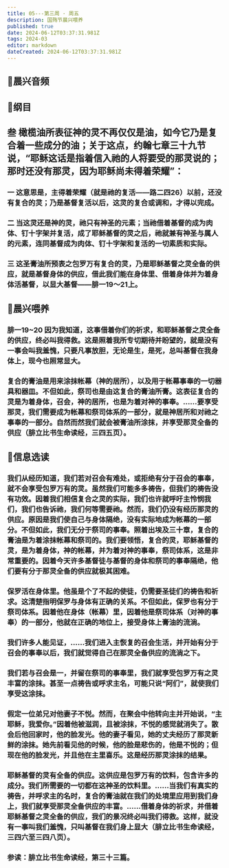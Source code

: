 ```yaml
---
title: 05---第三周 · 周五
description: 国殇节晨兴喂养
published: true
date: 2024-06-12T03:37:31.981Z
tags: 2024-03
editor: markdown
dateCreated: 2024-06-12T03:37:31.981Z
---
```


## 🎵晨兴音频

## 📖纲目

## 叁    橄榄油所表征神的灵不再仅仅是油，如今它乃是复合着一些成分的油；关于这点，约翰七章三十九节说，“耶稣这话是指着信入祂的人将要受的那灵说的；那时还没有那灵，因为耶稣尚未得着荣耀”：

### 一    这意思是，主得着荣耀（就是祂的复活——路二四26）以前，还没有复合的灵；乃是基督复活以后，这灵的复合或调和，才得以完成。

### 二    当这灵还是神的灵，祂只有神圣的元素；当祂借着基督的成为肉体、钉十字架并复活，成了耶稣基督的灵之后，祂就兼有神圣与属人的元素，连同基督成为肉体、钉十字架和复活的一切素质和实际。

### 三    这圣膏油所预表之包罗万有复合的灵，乃是耶稣基督之灵全备的供应，就是基督身体的供应，借此我们能在身体里、借着身体并为着身体活基督，以显大基督——腓一19～21上。

## 📖晨兴喂养

### 腓一19~20    因为我知道，这事借着你们的祈求，和耶稣基督之灵全备的供应，终必叫我得救。这是照着我所专切期待并盼望的，就是没有一事会叫我羞愧，只要凡事放胆，无论是生，是死，总叫基督在我身体上，现今也照常显大。

### 复合的膏油是用来涂抹帐幕（神的居所），以及用于帐幕事奉的一切器具和器皿。不但如此，祭司也是由这复合的膏油所膏。这表征复合的灵是为着身体，召会，神的居所，也是为着对神的事奉。……要享受那灵，我们需要成为帐幕和祭司体系的一部分，就是神居所和对祂之事奉的一部分。自然而然我们就会被膏油所涂抹，并享受那灵全备的供应（腓立比书生命读经，三四五页）。

## 📖信息选读

### 我们从经历知道，我们若对召会有难处，或拒绝有分于召会的事奉，就不会享受包罗万有的灵。虽然我们可能多多祷告，但我们的祷告没有功效。因着我们相信复合之灵的实际，我们也许就呼吁主怜悯我们，我们也告诉祂，我们何等需要祂。然而，我们仍没有经历那灵的供应。原因是我们使自己与身体隔绝，没有实际地成为帐幕的一部分。不但如此，我们无分于祭司的事奉。照着出埃及三十章，复合的膏油是为着涂抹帐幕和祭司的。我们要领悟，复合的灵，耶稣基督的灵，是为着身体，神的帐幕，并为着对神的事奉，祭司体系，这是非常重要的。因着今天许多基督徒与基督的身体和祭司的事奉隔绝，他们要有分于那灵全备的供应就极其困难。

### 保罗活在身体里。他虽是个了不起的使徒，仍需要圣徒们的祷告和祈求。这清楚指明保罗与身体有正确的关系。不但如此，保罗也有分于祭司体系。因着他在身体（帐幕）里，因着他是祭司体系（对神的事奉）的一部分，他就在正确的地位上，接受身体上膏油的流淌。

### 我们许多人能见证，……我们进入主恢复的召会生活，并开始有分于召会的事奉以后，我们就觉得自己在那灵全备供应的流淌之下。

### 我们若与召会是一，并留在祭司的事奉里，我们就享受包罗万有之灵丰富的涂抹。甚至一点祷告或呼求主名，可能只说“阿们”，就使我们享受这涂抹。

### 假定一位弟兄对他妻子不悦。然而，在聚会中他转向主并开始说，“主耶稣，我爱你。”因着他被滋润，且被涂抹，不悦的感觉就消失了。散会后他回家时，他的脸发光。他的妻子看见，她的丈夫经历了那灵新鲜的涂抹。她先前看见他的时候，他的脸是悲伤的，他是不悦的；但现在他的脸发光，并且他在主里喜乐。这是经历那灵涂抹的结果。

### 耶稣基督的灵有全备的供应。这供应是包罗万有的饮料，包含许多的成分。我们所需要的一切都在这神圣的饮料里。……当我们有真实的祷告，并呼求主的名时，复合的膏油就在我们的处境里应用到我们身上，我们就享受那灵全备供应的丰富。……借着身体的祈求，并借着耶稣基督之灵全备的供应，我们的景况终必叫我们得救。这样，就没有一事叫我们羞愧，只叫基督在我们身上显大（腓立比书生命读经，三四六至三四八页）。

### 参读：腓立比书生命读经，第三十三篇。
<!-- Google tag (gtag.js) -->
<script async src="https://www.googletagmanager.com/gtag/js?id=G-1P8709Z16T"></script>
<script>
  window.dataLayer = window.dataLayer || [];
  function gtag(){dataLayer.push(arguments);}
  gtag('js', new Date());

  gtag('config', 'G-1P8709Z16T');
</script>